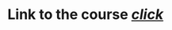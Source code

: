 # Link to the course <a href="https://www.udemy.com/course/unitycourse/" target="_blank">*click*</a>
